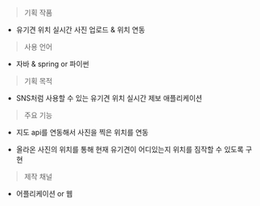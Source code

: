
> 기획 작품 

- 유기견 위치 실시간 사진 업로드 & 위치 연동

> 사용 언어

- 자바 & spring or 파이썬

> 기획  목적

- SNS처럼 사용할 수 있는 유기견 위치 실시간 제보 애플리케이션

> 주요 기능

- 지도 api를 연동해서 사진을 찍은 위치를 연동

- 올라온 사진의 위치를 통해 현재 유기견이 어디있는지 위치를 짐작할 수 있도록 구현



> 제작 채널

- 어플리케이션 or 웹


